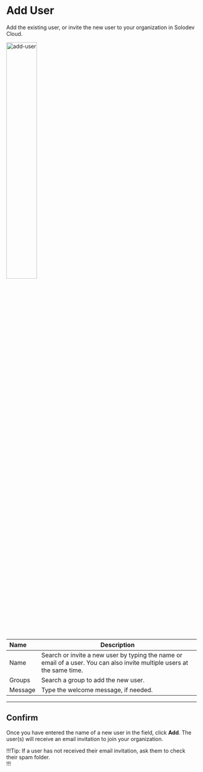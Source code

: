 # Add User

Add the existing user, or invite the new user to your organization in Solodev Cloud.

<img src="../../../images/add-user.jpg" alt="add-user" style="width: 40%; display: block"></a>

**Name** | **Description** 
:--- | ---
Name | Search or invite a new user by typing the name or email of a user. You can also invite multiple users at the same time. 
Groups | Search a group to add the new user.
Message | Type the welcome message, if needed.

---

## Confirm

Once you have entered the name of a new user in the field, click **Add**. The user(s) will receive an email invitation to join your organization. 

!!!Tip:
If a user has not received their email invitation, ask them to check their spam folder.    
!!!

